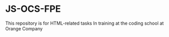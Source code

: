# JS-OCS-FPE
This repository is for HTML-related tasks In training at the coding school at Orange Company

